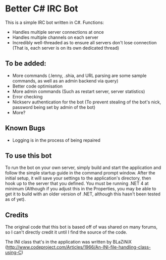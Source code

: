 # Better C# IRC Bot
This is a simple IRC bot written in C#. Functions:
- Handles multiple server connections at once
- Handles multiple channels on each server
- Incredibly well-threaded as to ensure all servers don't lose connection (That is, each server is on its own dedicated thread)

## To be added:
- More commands (.lenny, .shia, and URL parsing are some sample commands, as well as an admin backend via query)
- Better code optimisation
- More admin commands (Such as restart server, server statistics)
- Error checking
- Nickserv authentication for the bot (To prevent stealing of the bot's nick, password being set by admin of the bot)
- More?

## Known Bugs
- Logging is in the process of being repaired

## To use this bot
To run the bot on your own server, simply build and start the application and follow the simple startup guide in the command prompt window. After the initial setup, it will save your settings to the application's directory, then hook up to the server that you defined. You must be running .NET 4 at minimum (Although if you adjust this in the Properties, you may be able to get it to build with an older version of .NET, although this hasn't been tested as of yet).

## Credits
The original code that this bot is based off of was shared on many forums, so I can't directly credit it until I find the source of the code.

The INI class that's in the application was written by BLaZiNiX (http://www.codeproject.com/Articles/1966/An-INI-file-handling-class-using-C)

